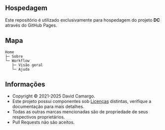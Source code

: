 ## Hospedagem
Este repositório é utilizado exclusivamente para hospedagem do projeto **DC** através do GitHub Pages.

## Mapa
```
Home
├─ Sobre
└─ Workflow
   ├─ Visão geral
   └─ Ajuda
```

## Informações
- Copyright © 2021-2025 David Camargo.
- Este projeto possui componentes sob [Licenças](/License.md) distintas, verifique a documentação para mais detalhes.
- Todas as outras marcas mencionadas são de propriedade de seus respectivos proprietários.
- Pull Requests não são aceitos.
